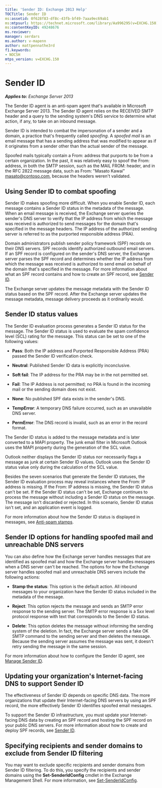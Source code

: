 ```yaml
---
title: 'Sender ID: Exchange 2013 Help'
TOCTitle: Sender ID
ms:assetid: 0f628f83-df8c-43fb-bf49-7aaa9ec69ab1
ms:mtpsurl: https://technet.microsoft.com/library/Aa996295(v=EXCHG.150)
ms:contentKeyID: 49248676
ms.reviewer: 
manager: serdars
ms.author: v-mapenn
author: mattpennathe3rd
f1.keywords:
- NOCSH
mtps_version: v=EXCHG.150
---
```


# Sender ID

_**Applies to:** Exchange Server 2013_

The Sender ID agent is an anti-spam agent that's available in Microsoft Exchange Server 2013. The Sender ID agent relies on the RECEIVED SMTP header and a query to the sending system's DNS service to determine what action, if any, to take on an inbound message.

Sender ID is intended to combat the impersonation of a sender and a domain, a practice that's frequently called *spoofing*. A *spoofed mail* is an email message that has a sending address that was modified to appear as if it originates from a sender other than the actual sender of the message.

Spoofed mails typically contain a From: address that purports to be from a certain organization. In the past, it was relatively easy to spoof the From: address, in both the SMTP session, such as the MAIL FROM: header, and in the RFC 2822 message data, such as From: "Masato Kawai" masato@contoso.com, because the headers weren't validated.

## Using Sender ID to combat spoofing

Sender ID makes spoofing more difficult. When you enable Sender ID, each message contains a Sender ID status in the metadata of the message. When an email message is received, the Exchange server queries the sender's DNS server to verify that the IP address from which the message was received is authorized to send messages for the domain that's specified in the message headers. The IP address of the authorized sending server is referred to as the purported responsible address (PRA).

Domain administrators publish sender policy framework (SPF) records on their DNS servers. SPF records identify authorized outbound email servers. If an SPF record is configured on the sender's DNS server, the Exchange server parses the SPF record and determines whether the IP address from which the message was received is authorized to send email on behalf of the domain that's specified in the message. For more information about what an SPF record contains and how to create an SPF record, see [Sender ID](sender-id-exchange-2013-help.md).

The Exchange server updates the message metadata with the Sender ID status based on the SPF record. After the Exchange server updates the message metadata, message delivery proceeds as it ordinarily would.

## Sender ID status values

The Sender ID evaluation process generates a Sender ID status for the message. The Sender ID status is used to evaluate the spam confidence level (SCL) rating for the message. This status can be set to one of the following values:

- **Pass**: Both the IP address and Purported Responsible Address (PRA) passed the Sender ID verification check.

- **Neutral**: Published Sender ID data is explicitly inconclusive.

- **Soft fail**: The IP address for the PRA may be in the not permitted set.

- **Fail**: The IP Address is not permitted; no PRA is found in the incoming mail or the sending domain does not exist.

- **None**: No published SPF data exists in the sender's DNS.

- **TempError**: A temporary DNS failure occurred, such as an unavailable DNS server.

- **PermError**: The DNS record is invalid, such as an error in the record format.

The Sender ID status is added to the message metadata and is later converted to a MAPI property. The junk email filter in Microsoft Outlook uses the MAPI property during the generation of the SCL value.

Outlook neither displays the Sender ID status nor necessarily flags a message as junk at certain Sender ID values. Outlook uses the Sender ID status value only during the calculation of the SCL value.

Besides the seven scenarios that generate the Sender ID statuses, the Sender ID evaluation process may reveal instances where the From: IP address is missing. If the From: IP address is missing, the Sender ID status can't be set. If the Sender ID status can't be set, Exchange continues to process the message without including a Sender ID status on the message. The message isn't discarded or rejected. In this scenario, Sender ID status isn't set, and an application event is logged.

For more information about how the Sender ID status is displayed in messages, see [Anti-spam stamps](anti-spam-stamps-exchange-2013-help.md).

## Sender ID options for handling spoofed mail and unreachable DNS servers

You can also define how the Exchange server handles messages that are identified as spoofed mail and how the Exchange server handles messages when a DNS server can't be reached. The options for how the Exchange server handles spoofed mail and unreachable DNS servers include the following actions:

- **Stamp the status**: This option is the default action. All inbound messages to your organization have the Sender ID status included in the metadata of the message.

- **Reject**: This option rejects the message and sends an SMTP error response to the sending server. The SMTP error response is a 5*xx* level protocol response with text that corresponds to the Sender ID status.

- **Delete**: This option deletes the message without informing the sending system of the deletion. In fact, the Exchange server sends a fake OK SMTP command to the sending server and then deletes the message. Because the sending server assumes the message was sent, it doesn't retry sending the message in the same session.

For more information about how to configure the Sender ID agent, see [Manage Sender ID](manage-sender-id-exchange-2013-help.md).

## Updating your organization's Internet-facing DNS to support Sender ID

The effectiveness of Sender ID depends on specific DNS data. The more organizations that update their Internet-facing DNS servers by using an SPF record, the more effectively Sender ID identifies spoofed email messages.

To support the Sender ID infrastructure, you must update your Internet-facing DNS data by creating an SPF record and hosting the SPF record on your public DNS servers. For more information about how to create and deploy SPF records, see [Sender ID](sender-id-exchange-2013-help.md).

## Specifying recipients and sender domains to exclude from Sender ID filtering

You may want to exclude specific recipients and sender domains from Sender ID filtering. To do this, you specify the recipients and sender domains using the **Set-SenderIdConfig** cmdlet in the Exchange Management Shell. For more information, see [Set-SenderIdConfig](https://docs.microsoft.com/powershell/module/exchange/antispam-antimalware/Set-SenderIdConfig).

